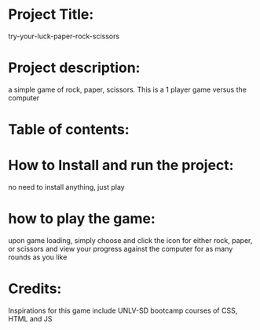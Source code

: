 # Project Title: 
try-your-luck-paper-rock-scissors
# Project description: 
a simple game of rock, paper, scissors. This is a 1 player game versus the computer 
# Table of contents:

# How to Install and run the project:
no need to install anything, just play

# how to play the game:
upon game loading, simply choose and click the icon for either rock, paper, or scissors and view your progress against the computer for as many rounds as you like

# Credits:
Inspirations for this game include UNLV-SD bootcamp courses of CSS, HTML and JS